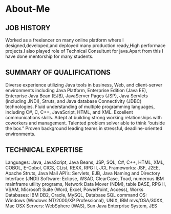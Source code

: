 # About-Me

JOB HISTORY
------------
Worked as a freelancer on many online platform where I designed,developed,and deployed many production ready,High performace projects.I also played role of Technical Consultunt for java.Apart from this I have done mentorship for many students.

SUMMARY OF QUALIFICATIONS
-------------------------
Diverse experience utilizing Java tools in business, Web, and client-server environments including Java Platform, Enterprise Edition (Java EE), Enterprise Java Bean (EJB), JavaServer Pages (JSP), Java Servlets (including JNDI), Struts, and Java database Connectivity (JDBC) technologies.
Fluid understanding of multiple programming languages, including C#, C, C++, JavaScript, HTML, and XML.
Excellent communications skills. Adept at building strong working relationships with coworkers and management.
Talented problem solver able to think “outside the box.”
Proven background leading teams in stressful, deadline-oriented environments.


TECHNICAL EXPERTISE
--------------------
Languages:	Java, JavaScript, Java Beans, JSP, SQL, C#, C++, HTML, XML, COBOL, E-Cobol, CICS, CList, REXX, RPG II, JCL
Frameworks:	JSF, J2EE, Apache Struts, Java Mail
API’s:	Servlets, EJB, Java Naming and Directory Interface (JNDI)
Software:	Eclipse, WSAD, ClearCase, Toad, numerous IBM mainframe utility programs, Network Data Mover (NDM), table BASE, RPG II, VSAM, Microsoft Suite (Word, Excel, PowerPoint, Access), Works
Databases:	IBM DB2, Oracle, MySQL, Database SQL command
OS:	Windows (Windows NT/2000/XP Professional), UNIX, IBM mvs/OSA/30XX, Mac OSX
Servers:	WebSphere (WAS), Sun Java Enterprise System, JES

